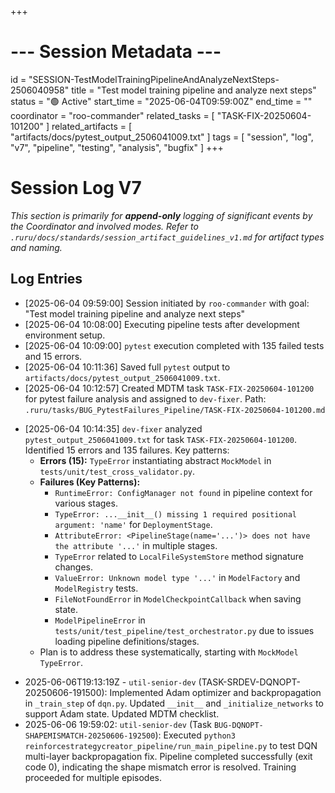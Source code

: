 +++
# --- Session Metadata ---
id = "SESSION-TestModelTrainingPipelineAndAnalyzeNextSteps-2506040958"
title = "Test model training pipeline and analyze next steps"
status = "🟢 Active"
start_time = "2025-06-04T09:59:00Z"
end_time = ""
coordinator = "roo-commander"
related_tasks = [
    "TASK-FIX-20250604-101200"
]
related_artifacts = [
    "artifacts/docs/pytest_output_2506041009.txt"
]
tags = [
    "session", "log", "v7", "pipeline", "testing", "analysis", "bugfix"
]
+++

# Session Log V7

*This section is primarily for **append-only** logging of significant events by the Coordinator and involved modes.*
*Refer to `.ruru/docs/standards/session_artifact_guidelines_v1.md` for artifact types and naming.*

## Log Entries

- [2025-06-04 09:59:00] Session initiated by `roo-commander` with goal: "Test model training pipeline and analyze next steps"
- [2025-06-04 10:08:00] Executing pipeline tests after development environment setup.
- [2025-06-04 10:09:00] `pytest` execution completed with 135 failed tests and 15 errors.
- [2025-06-04 10:11:36] Saved full `pytest` output to `artifacts/docs/pytest_output_2506041009.txt`.
- [2025-06-04 10:12:57] Created MDTM task `TASK-FIX-20250604-101200` for pytest failure analysis and assigned to `dev-fixer`. Path: `.ruru/tasks/BUG_PytestFailures_Pipeline/TASK-FIX-20250604-101200.md`
*   [2025-06-04 10:14:35] `dev-fixer` analyzed `pytest_output_2506041009.txt` for task `TASK-FIX-20250604-101200`. Identified 15 errors and 135 failures. Key patterns:
    *   **Errors (15):** `TypeError` instantiating abstract `MockModel` in `tests/unit/test_cross_validator.py`.
    *   **Failures (Key Patterns):**
        *   `RuntimeError: ConfigManager not found` in pipeline context for various stages.
        *   `TypeError: ...__init__() missing 1 required positional argument: 'name'` for `DeploymentStage`.
        *   `AttributeError: <PipelineStage(name='...')> does not have the attribute '...'` in multiple stages.
        *   `TypeError` related to `LocalFileSystemStore` method signature changes.
        *   `ValueError: Unknown model type '...'` in `ModelFactory` and `ModelRegistry` tests.
        *   `FileNotFoundError` in `ModelCheckpointCallback` when saving state.
        *   `ModelPipelineError` in `tests/unit/test_pipeline/test_orchestrator.py` due to issues loading pipeline definitions/stages.
    *   Plan is to address these systematically, starting with `MockModel` `TypeError`.
- 2025-06-06T19:13:19Z - `util-senior-dev` (TASK-SRDEV-DQNOPT-20250606-191500): Implemented Adam optimizer and backpropagation in `_train_step` of `dqn.py`. Updated `__init__` and `_initialize_networks` to support Adam state. Updated MDTM checklist.
- 2025-06-06 19:59:02: `util-senior-dev` (Task `BUG-DQNOPT-SHAPEMISMATCH-20250606-192500`): Executed `python3 reinforcestrategycreator_pipeline/run_main_pipeline.py` to test DQN multi-layer backpropagation fix. Pipeline completed successfully (exit code 0), indicating the shape mismatch error is resolved. Training proceeded for multiple episodes.